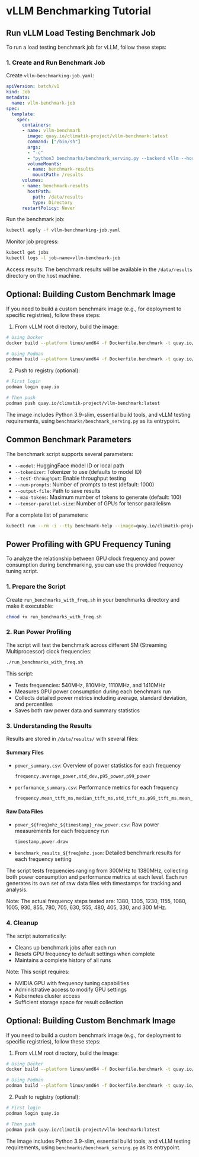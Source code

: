 # vLLM Benchmarking Tutorial

## Run vLLM Load Testing Benchmark Job

To run a load testing benchmark job for vLLM, follow these steps:

### 1. Create and Run Benchmark Job

Create `vllm-benchmarking-job.yaml`:
```yaml
apiVersion: batch/v1
kind: Job
metadata:
  name: vllm-benchmark-job
spec:
  template:
    spec:
      containers:
      - name: vllm-benchmark
        image: quay.io/climatik-project/vllm-benchmark:latest
        command: ["/bin/sh"]
        args:
        - "-c"
        - "python3 benchmarks/benchmark_serving.py --backend vllm --host vllm-opt-125m --port 8000 --model facebook/opt-125m --dataset-name random --request-rate 100 --num-prompts 1000 --max-concurrency 50 --random-input-len 512 --random-output-len 128 --save-result --result-dir /results --result-filename benchmark_results.json"
        volumeMounts:
        - name: benchmark-results
          mountPath: /results
      volumes:
      - name: benchmark-results
        hostPath:
          path: /data/results
          type: Directory
      restartPolicy: Never
```

Run the benchmark job:
```bash
kubectl apply -f vllm-benchmarking-job.yaml
```

Monitor job progress:
```bash
kubectl get jobs
kubectl logs -l job-name=vllm-benchmark-job
```

Access results:
The benchmark results will be available in the `/data/results` directory on the host machine.

## Optional: Building Custom Benchmark Image

If you need to build a custom benchmark image (e.g., for deployment to specific registries), follow these steps:

1. From vLLM root directory, build the image:
```bash
# Using Docker
docker build --platform linux/amd64 -f Dockerfile.benchmark -t quay.io/climatik-project/vllm-benchmark:latest .

# Using Podman
podman build --platform linux/amd64 -f Dockerfile.benchmark -t quay.io/climatik-project/vllm-benchmark:latest .
```

2. Push to registry (optional):
```bash
# First login
podman login quay.io

# Then push
podman push quay.io/climatik-project/vllm-benchmark:latest
```

The image includes Python 3.9-slim, essential build tools, and vLLM testing requirements, using `benchmarks/benchmark_serving.py` as its entrypoint.

## Common Benchmark Parameters

The benchmark script supports several parameters:
- `--model`: HuggingFace model ID or local path
- `--tokenizer`: Tokenizer to use (defaults to model ID)
- `--test-throughput`: Enable throughput testing
- `--num-prompts`: Number of prompts to test (default: 1000)
- `--output-file`: Path to save results
- `--max-tokens`: Maximum number of tokens to generate (default: 100)
- `--tensor-parallel-size`: Number of GPUs for tensor parallelism

For a complete list of parameters:
```bash
kubectl run --rm -i --tty benchmark-help --image=quay.io/climatik-project/vllm-benchmark:latest -- --help
```

## Power Profiling with GPU Frequency Tuning

To analyze the relationship between GPU clock frequency and power consumption during benchmarking, you can use the provided frequency tuning script.

### 1. Prepare the Script

Create `run_benchmarks_with_freq.sh` in your benchmarks directory and make it executable:
```bash
chmod +x run_benchmarks_with_freq.sh
```

### 2. Run Power Profiling

The script will test the benchmark across different SM (Streaming Multiprocessor) clock frequencies:
```bash
./run_benchmarks_with_freq.sh
```

This script:
- Tests frequencies: 540MHz, 810MHz, 1110MHz, and 1410MHz
- Measures GPU power consumption during each benchmark run
- Collects detailed power metrics including average, standard deviation, and percentiles
- Saves both raw power data and summary statistics

### 3. Understanding the Results

Results are stored in `/data/results/` with several files:

#### Summary Files
- `power_summary.csv`: Overview of power statistics for each frequency
  ```csv
  frequency,average_power,std_dev,p95_power,p99_power
  ```

- `performance_summary.csv`: Performance metrics for each frequency
  ```csv
  frequency,mean_ttft_ms,median_ttft_ms,std_ttft_ms,p99_ttft_ms,mean_tpot_ms,median_tpot_ms,std_tpot_ms,p99_tpot_ms,mean_itl_ms,median_itl_ms,std_itl_ms,p99_itl_ms,request_throughput,output_throughput,total_token_throughput
  ```

#### Raw Data Files
- `power_${freq}mhz_${timestamp}_raw_power.csv`: Raw power measurements for each frequency run
  ```csv
  timestamp,power.draw
  ```

- `benchmark_results_${freq}mhz.json`: Detailed benchmark results for each frequency setting

The script tests frequencies ranging from 300MHz to 1380MHz, collecting both power consumption and performance metrics at each level. Each run generates its own set of raw data files with timestamps for tracking and analysis.

Note: The actual frequency steps tested are: 1380, 1305, 1230, 1155, 1080, 1005, 930, 855, 780, 705, 630, 555, 480, 405, 330, and 300 MHz.

### 4. Cleanup

The script automatically:
- Cleans up benchmark jobs after each run
- Resets GPU frequency to default settings when complete
- Maintains a complete history of all runs

Note: This script requires:
- NVIDIA GPU with frequency tuning capabilities
- Administrative access to modify GPU settings
- Kubernetes cluster access
- Sufficient storage space for result collection

## Optional: Building Custom Benchmark Image

If you need to build a custom benchmark image (e.g., for deployment to specific registries), follow these steps:

1. From vLLM root directory, build the image:
```bash
# Using Docker
docker build --platform linux/amd64 -f Dockerfile.benchmark -t quay.io/climatik-project/vllm-benchmark:latest .

# Using Podman
podman build --platform linux/amd64 -f Dockerfile.benchmark -t quay.io/climatik-project/vllm-benchmark:latest .
```

2. Push to registry (optional):
```bash
# First login
podman login quay.io

# Then push
podman push quay.io/climatik-project/vllm-benchmark:latest
```

The image includes Python 3.9-slim, essential build tools, and vLLM testing requirements, using `benchmarks/benchmark_serving.py` as its entrypoint.
 
 